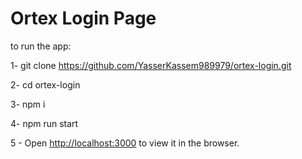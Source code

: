 # Ortex Login Page


to run the app:

1- git clone https://github.com/YasserKassem989979/ortex-login.git

2- cd ortex-login

3- npm i

4- npm run start

5 - Open [http://localhost:3000](http://localhost:3000) to view it in the browser.
